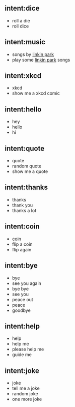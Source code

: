 ## intent:dice
- roll a die
- roll dice

## intent:music
- songs by [linkin park](song)
- play some [linkin park](song) songs

## intent:xkcd
- xkcd
- show me a xkcd comic

## intent:hello
- hey
- hello
- hi

## intent:quote
- quote
- random quote
- show me a quote

## intent:thanks
- thanks
- thank you
- thanks a lot

## intent:coin
- coin
- flip a coin
- flip again

## intent:bye
- bye
- see you again
- bye bye
- see you
- peace out
- peace
- goodbye

## intent:help
- help
- help me
- please help me
- guide me

## intent:joke
- joke
- tell me a joke
- random joke
- one more joke
